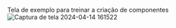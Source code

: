 Tela de exemplo para treinar a criação de componentes
![Captura de tela 2024-04-14 161522](https://github.com/wellingtoncorreia/TelaLoginFacebookExpo/assets/14036142/b69a8437-327f-45bb-ac55-99278ecd4b58)
